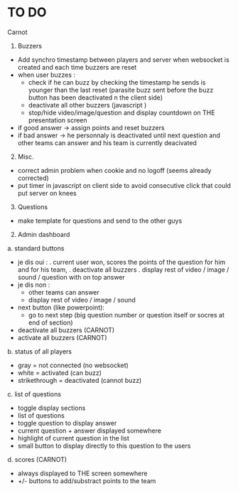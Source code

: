 TO DO
=====
Carnot
1. Buzzers 
 - Add synchro timestamp between players and server when websocket is created and each time buzzers are reset
 - when user buzzes : 
    * check if he can buzz by checking the timestamp he sends is younger than the last reset (parasite buzz sent before the buzz button has been deactivated n the client side)
    * deactivate all other buzzers (javascript ) 
    * stop/hide video/image/question and display countdown on THE presentation screen
 - if good answer -> assign points and reset buzzers
 - if bad answer -> he personnaly is deactivated until next question and other teams can answer and his team is currently deacivated 

2. Misc.
 - correct admin problem when cookie and no logoff (seems already corrected)
 - put timer in javascript on client side to avoid consecutive click that could put server on knees

3. Questions
 - make template for questions and send to the other guys
 
2. Admin dashboard

  a. standard buttons
 - je dis oui : 
      . current user won, scores the points of the question for him and for his team, 
      . deactivate all buzzers
      . display rest of video / image / sound / question with on top answer
 - je dis non : 
      + other teams can answer
      + display rest of video / image / sound 
 - next button (like powerpoint):
      + go to next step (big question number or question itself or socres at end of section)
 - deactivate all buzzers (CARNOT)
 - activate all buzzers (CARNOT)

  b. status of all players
 - gray = not connected (no websocket)
 - white = activated (can buzz)
 - strikethrough = deactivated (cannot buzz)
 
  c. list of questions
 - toggle display sections 
 - list of questions
 - toggle question to display answer
 - current question + answer displayed somewhere
 - highlight of current question in the list
 - small button to display directly to this question to the users
 

  d. scores (CARNOT)
  - always displayed to THE screen somewhere
  - +/- buttons to add/substract points to the team

